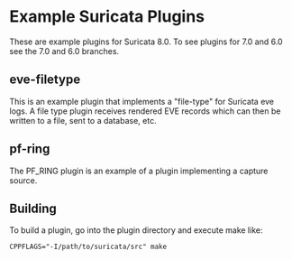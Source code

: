 # Example Suricata Plugins

These are example plugins for Suricata 8.0. To see plugins for 7.0 and
6.0 see the 7.0 and 6.0 branches.

## eve-filetype

This is an example plugin that implements a "file-type" for Suricata
eve logs. A file type plugin receives rendered EVE records which can
then be written to a file, sent to a database, etc.

## pf-ring

The PF_RING plugin is an example of a plugin implementing a capture
source.

## Building

To build a plugin, go into the plugin directory and execute make like:
```
CPPFLAGS="-I/path/to/suricata/src" make
```
